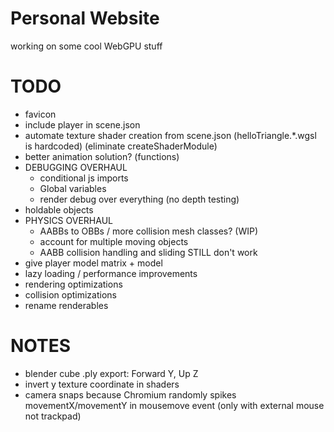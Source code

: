 # Personal Website

working on some cool WebGPU stuff

# TODO
- favicon
- include player in scene.json
- automate texture shader creation from scene.json (helloTriangle.\*.wgsl is hardcoded) (eliminate createShaderModule)
- better animation solution? (functions)
- DEBUGGING OVERHAUL
    - conditional js imports
    - Global variables
    - render debug over everything (no depth testing)
- holdable objects
- PHYSICS OVERHAUL
    - AABBs to OBBs / more collision mesh classes? (WIP)
    - account for multiple moving objects
    - AABB collision handling and sliding STILL don't work
- give player model matrix + model
- lazy loading / performance improvements
- rendering optimizations
- collision optimizations
- rename renderables

# NOTES
- blender cube .ply export: Forward Y, Up Z
- invert y texture coordinate in shaders
- camera snaps because Chromium randomly spikes movementX/movementY in mousemove event (only with external mouse not trackpad)
